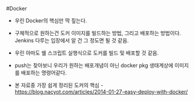 #Docker
+ 우린 Docker의 핵심만 딱 짚는다.
+ 구체적으로 원하는건 도커 이미지를 빌드하는 방법, 그리고 배포하는 방법이다. Jenkins 다루는 입장에서 알 건 그 정도면 될 것 같음.
+ 우린 아마도 쉘 스크립트 실행식으로 도커를 빌드 및 배포할 것 같음.
+ push는 찾아보니 우리가 원하는 배포개념이 아닌 docker pkg 생태계상에 이미지를 배포하는 명령어같다.

+ 본 자료중 가장 쉽게 정리된 도커의 핵심 - https://blog.nacyot.com/articles/2014-01-27-easy-deploy-with-docker/


